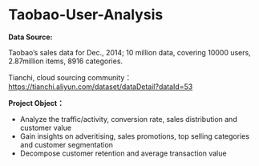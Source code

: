 # Taobao-User-Analysis

**Data Source:**

Taobao’s sales data for Dec., 2014; 10 million data, covering 10000 users, 2.87million items, 8916 categories.

Tianchi, cloud sourcing community：https://tianchi.aliyun.com/dataset/dataDetail?dataId=53

**Project Object：**

* Analyze the traffic/activity, conversion rate, sales distribution and customer value 
* Gain insights on adveritising, sales promotions, top selling categories  and customer segmentation 
* Decompose customer retention and average transaction value
